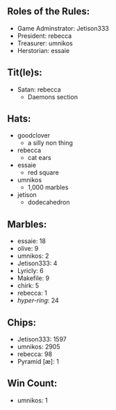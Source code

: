 ## Roles of the Rules:
- Game Adminstrator:  Jetison333
- President:  rebecca
- Treasurer:  umnikos
- Herstorian:  essaie

## Tit(le)s:
- Satan:  rebecca
  - Daemons section

## Hats:
- goodclover
  - a silly non thing
- rebecca
  - cat ears
- essaie
  - red square
- umnikos
  - 1,000 marbles
- jetison
  - dodecahedron

## Marbles:
- essaie: 18
- olive: 9
- umnikos: 2
- Jetison333: 4
- Lyricly: 6
- Makefile: 9
- chirk: 5
- rebecca: 1
- *hyper-ring*: 24
  
## Chips:
- Jetison333: 1597
- umnikos: 2905
- rebecca: 98
- Pyramid [æ]: 1

## Win Count:
- umnikos: 1

